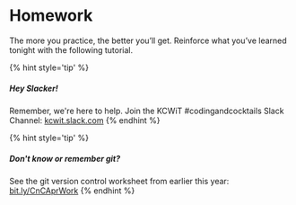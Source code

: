 # Homework

The more you practice, the better you’ll get.  Reinforce what you’ve learned tonight with the following tutorial.

{% hint style='tip' %}
##### Hey Slacker!

Remember, we're here to help.
Join the KCWiT #codingandcocktails Slack Channel: [kcwit.slack.com](http://kcwit.slack.com)
{% endhint %}

{% hint style='tip' %}
##### Don't know or remember git?

See the git version control worksheet from earlier this year: [bit.ly/CnCAprWork](http://bit.ly/CnCAprWork)
{% endhint %}